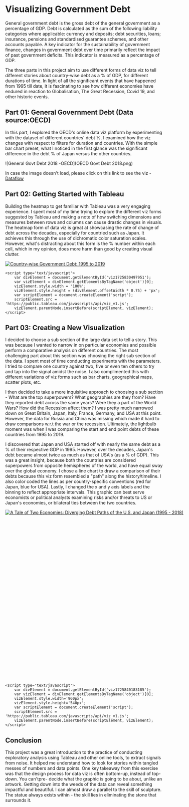 # Visualizing Government Debt

General government debt is the gross debt of the general government as a percentage of GDP.
Debt is calculated as the sum of the following liability categories where applicable: currency and deposits; debt securities, loans; insurance, pensions and standardised guarantee schemes, and other accounts payable. A key indicator for the sustainability of government finance, changes in government debt over time primarily reflect the impact of past government deficits.
This indicator is measured as a percentage of GDP.

The three parts in this project aim to use different forms of data viz to tell different stories about country-wise debt as a % of GDP, for different durations of time. In light of all the significant events that have happened from 1995 till date, it is fascinating to see how different economies have endured in reaction to Globalisation, The Great Recession, Covid 19, and other historic events.

## Part 01: General Government Debt (Data source:OECD)

In this part, I explored the OECD's online data viz platform by experimenting with the dataset of different countries' debt %. I examined how the viz changes with respect to filters for duration and countries. With the simple bar chart preset, what I noticed in the first glance was the significant difference in the debt % of Japan versus the other countries. 

![General Govt Debt 2018 -OECD](OECD Govt Debt 2018.png)

In case the image doesn't load, please click on this link to see the viz - <a rel="noopener noreferrer" href="https://data-viewer.oecd.org?chartId=d9a1e503-528a-42bc-b50b-3f670aff1254" target="_blank">Dataflow</a>

## Part 02: Getting Started with Tableau

Building the heatmap to get familiar with Tableau was a very engaging experience. I spent most of my time trying to explore the different viz forms suggested by Tableau and making a note of how switching dimensions and measures between rows and columns can cause drastic changes in visuals. The heatmap form of data viz is great at showcasing the rate of change of debt across the decades, especially for countried such as Japan. It achieves this through the use of dichromatic color saturation scales. However, what's distracting about this form is the % number within each cell, which in my opinion, does more harm than good by creating visual clutter. 

<html lang="en">
<head>
    <meta charset="UTF-8">
    <meta name="viewport" content="width=device-width, initial-scale=1.0">
    <title>Government Debt Visualization</title>
</head>
<body>
    <div class='tableauPlaceholder' id='viz1725830497951' style='position: relative'>
        <noscript>
            <a href='#'><img alt='Country-wise Government Debt: 1995 to 2019' src='https://public.tableau.com/static/images/Co/Country-wiseGovernmentDebt1995to2019/Sheet1/1_rss.png' style='border: none' /></a>
        </noscript>
        <object class='tableauViz' style='display:none;'>
            <param name='host_url' value='https%3A%2F%2Fpublic.tableau.com%2F' />
            <param name='embed_code_version' value='3' />
            <param name='site_root' value='' />
            <param name='name' value='Country-wiseGovernmentDebt1995to2019/Sheet1' />
            <param name='tabs' value='no' />
            <param name='toolbar' value='yes' />
            <param name='static_image' value='https://public.tableau.com/static/images/Co/Country-wiseGovernmentDebt1995to2019/Sheet1/1.png' />
            <param name='animate_transition' value='yes' />
            <param name='display_static_image' value='yes' />
            <param name='display_spinner' value='yes' />
            <param name='display_overlay' value='yes' />
            <param name='display_count' value='yes' />
            <param name='language' value='en-US' />
            <param name='filter' value='publish=yes' />
        </object>
    </div>

    <script type='text/javascript'>
        var divElement = document.getElementById('viz1725830497951');
        var vizElement = divElement.getElementsByTagName('object')[0];
        vizElement.style.width = '100%';
        vizElement.style.height = (divElement.offsetWidth * 0.75) + 'px';
        var scriptElement = document.createElement('script');
        scriptElement.src = 'https://public.tableau.com/javascripts/api/viz_v1.js';
        vizElement.parentNode.insertBefore(scriptElement, vizElement);
    </script>
</body>
</html>

## Part 03: Creating a New Visualization

I decided to choose a sub section of the large data set to tell a story. This was because I wanted to narrow in on particular economies and possible perform a comparative analysis on different countries. The most challenging part about this section was choosing the right sub section of the data. I spent most of time conducting experiments with the parameters. I tried to compare one country against two, five or even ten others to try and tap into the signal amidst the noise. I also complimented this with different variations of viz forms such as bar charts, geographical maps, scatter plots, etc. 

I then decided to take a more inquisitive approach to choosing a sub section - What are the top superpowers? What geographies are they from? Have they reported debt across the same years? Were they a part of the World Wars? How did the Recession affect them? I was pretty much narrowed down on Great Britain, Japan, Italy, France, Germany, and USA at this point. However, the data for Russia and China was missing which made it hard to draw comparisons w.r.t the war or the recession. Ultimately, the lightbulb moment was when I was comparing the start and end point debts of these countries from 1995 to 2019. 

I discovered that Japan and USA started off with nearly the same debt as a % of their respective GDP in 1995. However, over the decades, Japan's debt became almost twice as much as that of USA's (as a % of GDP). This was a great insight, because both the countries are considered superpowers from opposite hemispheres of the world, and have equal sway over the global economy. I chose a line chart to draw a comparison of their debts because this viz form resembled a "path" along the history/timeline. I also color coded the lines as per country-specific conventions (red for Japan, blue for USA). Lastly, I changed the x and y axis labels and the binning to reflect appropriate intervals. This graphic can best serve economists or political analysts examining risks and/or threats to US or Japan's economies, or bilateral ties between the two countries.
 
<html lang="en">
<head>
    <meta charset="UTF-8">
    <meta name="viewport" content="width=device-width, initial-scale=1.0">
    <title>Tableau Visualization</title>
</head>
<body>
    <div class='tableauPlaceholder' id='viz1725840183185' style='position: relative; width: 960px; height: 540px;'>
        <noscript>
            <a href='#'>
                <img alt='A Tale of Two Economies: Diverging Debt Paths of the U.S. and Japan (1995 - 2018)' 
                     src='https://public.tableau.com/static/images/Di/DivergingDebtPaths-USAandJapan/Sheet1/1_rss.png' 
                     style='border: none' />
            </a>
        </noscript>
        <object class='tableauViz' style='display:none;'>
            <param name='host_url' value='https%3A%2F%2Fpublic.tableau.com%2F' /> 
            <param name='embed_code_version' value='3' /> 
            <param name='name' value='DivergingDebtPaths-USAandJapan&#47;Sheet1' />
            <param name='tabs' value='no' />
            <param name='toolbar' value='yes' />
            <param name='static_image' value='https://public.tableau.com/static/images/Di/DivergingDebtPaths-USAandJapan/Sheet1/1.png' />
            <param name='animate_transition' value='yes' />
            <param name='display_static_image' value='yes' />
            <param name='display_spinner' value='yes' />
            <param name='display_overlay' value='yes' />
            <param name='display_count' value='yes' />
            <param name='language' value='en-US' />
            <param name='filter' value='publish=yes' />
        </object>
    </div>

    <script type='text/javascript'>
        var divElement = document.getElementById('viz1725840183185');
        var vizElement = divElement.getElementsByTagName('object')[0];
        vizElement.style.width='960px';
        vizElement.style.height='540px';
        var scriptElement = document.createElement('script');
        scriptElement.src = 'https://public.tableau.com/javascripts/api/viz_v1.js';
        vizElement.parentNode.insertBefore(scriptElement, vizElement);
    </script>
</body>
</html>

## Conclusion
This project was a great introduction to the practice of conducting exploratory analysis using Tableau and other online tools, to extract signals from noise. It helped me understand how to look for stories within tangled messes of numbers and data points. One key takeaway from this exercise was that the design process for data viz is often bottom-up, instead of top-down. You can'tpre- decide what the graphic is going to be about, unlike an artwork. Getting down into the weeds of the data can reveal something impactful and beautiful. I can almost draw a parallel to the skill of sculpture. The statue always exists within - the skill lies in eliminating the stone that surrounds it.

